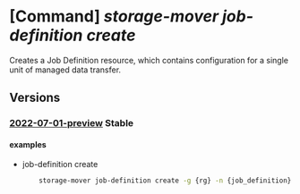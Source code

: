 # [Command] _storage-mover job-definition create_

Creates a Job Definition resource, which contains configuration for a single unit of managed data transfer.

## Versions

### [2022-07-01-preview](/Resources/mgmt-plane/L3N1YnNjcmlwdGlvbnMve30vcmVzb3VyY2Vncm91cHMve30vcHJvdmlkZXJzL21pY3Jvc29mdC5zdG9yYWdlbW92ZXIvc3RvcmFnZW1vdmVycy97fS9wcm9qZWN0cy97fS9qb2JkZWZpbml0aW9ucy97fQ==/2022-07-01-preview.xml) **Stable**

<!-- mgmt-plane /subscriptions/{}/resourcegroups/{}/providers/microsoft.storagemover/storagemovers/{}/projects/{}/jobdefinitions/{} 2022-07-01-preview -->

#### examples

- job-definition create
    ```bash
        storage-mover job-definition create -g {rg} -n {job_definition} --project-name {project_name} --storage-mover-name {mover_name} --copy-mode Additive --source-name {source_endpoint} --target-name {target_endpoint} --agent-name {agent_name} --description JobDefinitionDescription --source-subpath path1 --target-subpath path2
    ```
